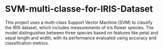 # SVM-multi-classe-for-IRIS-Dataset
 This project uses a multi-class Support Vector Machine (SVM) to classify the IRIS dataset, which includes measurements of iris flower species. The model distinguishes between three species based on features like petal and sepal length and width, with its performance evaluated using accuracy and classification metrics.
